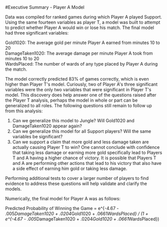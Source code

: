 #Executive Summary - Player A Model

Data was compiled for ranked games during which Player A played Support.  Using the same fourteen variables as player T,
a model was built to attempt to predict whether Player A would win or lose his match.  The final model had
three significant variables:

Gold1020: The average gold per minute Player A earned from minutes 10 to 20  
DamageTaken1020: The average damage per minute Player A took from minutes 10 to 20   
WardsPlaced: The number of wards of any type placed by Player A during the match.  

The model correctly predicted 83% of games correctly, which is even higher than Player T's model.  Curiously, two of Player A's 
three significant variables were the only two variables that were significant in Player T's model.  This discovery does help answer
one of the questions raised after the Player T analysis, perhaps the model in whole or part can be generalized to all roles.
The following questions still remain to follow up from this analysis:  

1) Can we generalize this model to Jungle?  Will Gold1020 and DamageTaken1020 appear again?  
2) Can we generalize this model for all Support players?  Will the same variables be significant?  
3) Can we support a claim that more gold and less damage taken are actually causing Player T to win? 
One cannot conclude with confidence that taking less damage or earning more gold specifically lead to Players T and A having a higher 
chance of victory. It is possible that Players T and A are performing other actions that lead to his victory that also have a side effect 
of earning him gold or taking less damage.

Performing additional tests to cover a larger number of players to find evidence to address these questions will help validate
 and clarify the models.
 
Numerically, the final model for Player A was as follows:

Predicted Probability of Winning the Game = e^{-4.67 - .005*DamageTaken1020 + .0204*Gold1020 + .0661*WardsPlaced} / (1 + e^{-4.67 - .005*DamageTaken1020 + .0204*Gold1020 + .0661*WardsPlaced})





